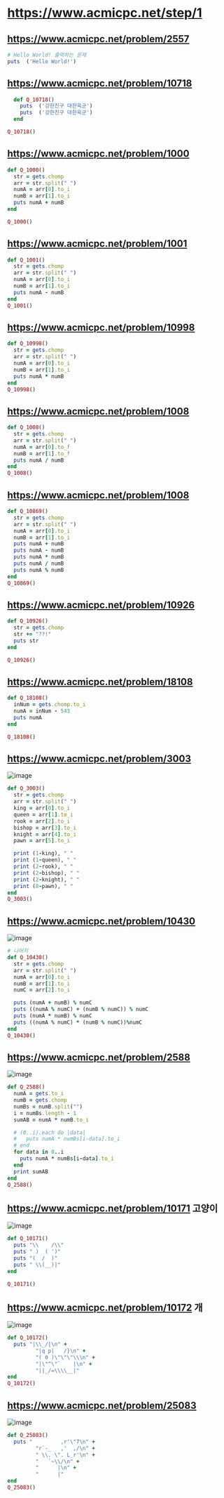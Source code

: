 # https://www.acmicpc.net/step/1

## https://www.acmicpc.net/problem/2557
```ruby
# Hello World! 출력하는 문제
puts  ('Hello World!')
```



## https://www.acmicpc.net/problem/10718
```ruby
  def Q_10718()
    puts  ('강한친구 대한육군')
    puts  ('강한친구 대한육군')
  end

Q_10718()
```


## https://www.acmicpc.net/problem/1000
```ruby
def Q_1000()
  str = gets.chomp
  arr = str.split(" ")
  numA = arr[0].to_i
  numB = arr[1].to_i
  puts numA + numB
end

Q_1000()
```



## https://www.acmicpc.net/problem/1001
```ruby
def Q_1001()
  str = gets.chomp
  arr = str.split(" ")
  numA = arr[0].to_i
  numB = arr[1].to_i
  puts numA - numB
end
Q_1001()
```


## https://www.acmicpc.net/problem/10998
```ruby
def Q_10998()
  str = gets.chomp
  arr = str.split(" ")
  numA = arr[0].to_i
  numB = arr[1].to_i
  puts numA * numB
end
Q_10998()
```


## https://www.acmicpc.net/problem/1008
```ruby
def Q_1008()
  str = gets.chomp
  arr = str.split(" ")
  numA = arr[0].to_f
  numB = arr[1].to_f
  puts numA / numB
end
Q_1008()
```




## https://www.acmicpc.net/problem/1008
```ruby
def Q_10869()
  str = gets.chomp
  arr = str.split(" ")
  numA = arr[0].to_i
  numB = arr[1].to_i
  puts numA + numB
  puts numA - numB
  puts numA * numB
  puts numA / numB
  puts numA % numB
end
Q_10869()
```


## https://www.acmicpc.net/problem/10926
```ruby
def Q_10926()
  str = gets.chomp
  str += "??!"
  puts str
end

Q_10926()
```


## https://www.acmicpc.net/problem/18108
```ruby
def Q_18108()
  inNum = gets.chomp.to_i
  numA = inNum - 543
  puts numA
end

Q_18108()
```


## https://www.acmicpc.net/problem/3003
![image](https://user-images.githubusercontent.com/22822369/191791397-6a2923f7-0da8-422c-8823-9f5304bc4a09.png)

```ruby
def Q_3003()
  str = gets.chomp
  arr = str.split(" ")
  king = arr[0].to_i
  queen = arr[1].to_i
  rook = arr[2].to_i
  bishop = arr[3].to_i
  knight = arr[4].to_i
  pawn = arr[5].to_i

  print (1-king), " "
  print (1-queen), " "
  print (2-rook), " "
  print (2-bishop), " "
  print (2-knight), " "
  print (8-pawn), " "
end
Q_3003()
```



## https://www.acmicpc.net/problem/10430
![image](https://user-images.githubusercontent.com/22822369/191791564-4a98a38c-1e8b-4686-9385-7354479c4ad0.png)

```ruby
# 나머지
def Q_10430()
  str = gets.chomp
  arr = str.split(" ")
  numA = arr[0].to_i
  numB = arr[1].to_i
  numC = arr[2].to_i

  puts (numA + numB) % numC
  puts ((numA % numC) + (numB % numC)) % numC
  puts (numA * numB) % numC
  puts ((numA % numC) * (numB % numC))%numC
end
Q_10430()
```


## https://www.acmicpc.net/problem/2588
![image](https://user-images.githubusercontent.com/22822369/191791707-827a0960-ff4b-4496-a4d4-df0b45f2f98c.png)

```ruby
def Q_2588()
  numA = gets.to_i
  numB = gets.chomp
  numBs = numB.split("")
  i = numBs.length - 1
  sumAB = numA * numB.to_i

  # (0..i).each do |data|
  #   puts numA * numBs[i-data].to_i
  # end
  for data in 0..i
    puts numA * numBs[i-data].to_i
  end
  print sumAB
end
Q_2588()
```


## https://www.acmicpc.net/problem/10171 고양이
![image](https://user-images.githubusercontent.com/22822369/191791873-41139a90-64cf-40b0-9509-dc6077c75c00.png)
```ruby
def Q_10171()
  puts "\\    /\\"
  puts " )  ( ')"
  puts "(  /  )"
  puts " \\(__)|"
end

Q_10171()
```

## https://www.acmicpc.net/problem/10172 개
![image](https://user-images.githubusercontent.com/22822369/191791977-42353275-5d39-4f5c-a730-ffee68fc468d.png)

```ruby
def Q_10172()
  puts "|\\_/|\n" +
         "|q p|   /}\n" +
         "( 0 )\"\"\"\\\n" +
         "|\"^\"`    |\n" +
         "||_/=\\\\__|"
end
Q_10172()
```



## https://www.acmicpc.net/problem/25083
![image](https://user-images.githubusercontent.com/22822369/191792147-40be33a4-4ac3-4c75-b2ea-173b879d94a6.png)
```ruby
def Q_25083()
  puts "         ,r'\"7\n" +
         "r`-_   ,'  ,/\n" +
         " \\. \". L_r'\n" +
         "   `~\\/\n" +
         "      |\n" +
         "      |"
end
Q_25083()
```


